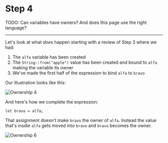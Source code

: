 # Step 4

TODO: Can variables have owners? And does
this page use the right language?

---

Let's look at what _does_ happen starting with
a review of Step 3 where we had:

1. The `alfa` variable has been created
2. The `String::from("apple")` value has
   been created and bound to `alfa` making the
   variable its owner
3. We've made the first half of the expression
   to bind `alfa` to `bravo`

Our illustration looks like this:

![Ownership 4](/images/ownership-4.png)

And here's how we complete the expression:

```rust,noplayground
let bravo = alfa;
```

That assignment doesn't make `bravo` the
owner of `alfa`. Instead the value that's
insdie `alfa` gets moved into `bravo` and
`bravo` becomes the owner.

![Ownership 6](/images/ownership-6.png)
